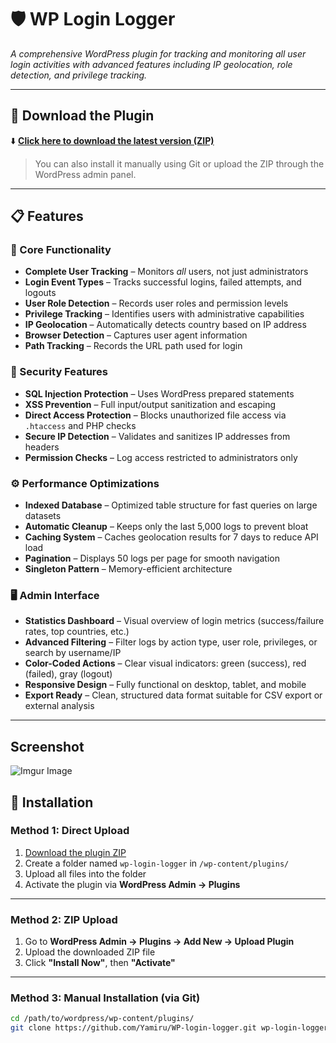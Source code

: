 # 🛡️ WP Login Logger

*A comprehensive WordPress plugin for tracking and monitoring all user login activities with advanced features including IP geolocation, role detection, and privilege tracking.*

---

## 💾 Download the Plugin

⬇️ **[Click here to download the latest version (ZIP)](https://github.com/Yamiru/WP-login-logger/archive/refs/heads/main.zip)**

> You can also install it manually using Git or upload the ZIP through the WordPress admin panel.

---

## 📋 Features

### 🔹 Core Functionality
- **Complete User Tracking** – Monitors *all* users, not just administrators  
- **Login Event Types** – Tracks successful logins, failed attempts, and logouts  
- **User Role Detection** – Records user roles and permission levels  
- **Privilege Tracking** – Identifies users with administrative capabilities  
- **IP Geolocation** – Automatically detects country based on IP address  
- **Browser Detection** – Captures user agent information  
- **Path Tracking** – Records the URL path used for login  

### 🔐 Security Features
- **SQL Injection Protection** – Uses WordPress prepared statements  
- **XSS Prevention** – Full input/output sanitization and escaping  
- **Direct Access Protection** – Blocks unauthorized file access via `.htaccess` and PHP checks  
- **Secure IP Detection** – Validates and sanitizes IP addresses from headers  
- **Permission Checks** – Log access restricted to administrators only  

### ⚙️ Performance Optimizations
- **Indexed Database** – Optimized table structure for fast queries on large datasets  
- **Automatic Cleanup** – Keeps only the last 5,000 logs to prevent bloat  
- **Caching System** – Caches geolocation results for 7 days to reduce API load  
- **Pagination** – Displays 50 logs per page for smooth navigation  
- **Singleton Pattern** – Memory-efficient architecture  

### 🖥️ Admin Interface
- **Statistics Dashboard** – Visual overview of login metrics (success/failure rates, top countries, etc.)  
- **Advanced Filtering** – Filter logs by action type, user role, privileges, or search by username/IP  
- **Color-Coded Actions** – Clear visual indicators: green (success), red (failed), gray (logout)  
- **Responsive Design** – Fully functional on desktop, tablet, and mobile  
- **Export Ready** – Clean, structured data format suitable for CSV export or external analysis  

---


## Screenshot
![Imgur Image](https://i.imgur.com/iW1h9UB.png)

## 🚀 Installation

### Method 1: Direct Upload
1. [Download the plugin ZIP](https://github.com/Yamiru/WP-login-logger/archive/refs/heads/main.zip)  
2. Create a folder named `wp-login-logger` in `/wp-content/plugins/`  
3. Upload all files into the folder  
4. Activate the plugin via **WordPress Admin → Plugins**

---

### Method 2: ZIP Upload
1. Go to **WordPress Admin → Plugins → Add New → Upload Plugin**  
2. Upload the downloaded ZIP file  
3. Click **"Install Now"**, then **"Activate"**

---

### Method 3: Manual Installation (via Git)
```bash
cd /path/to/wordpress/wp-content/plugins/
git clone https://github.com/Yamiru/WP-login-logger.git wp-login-logger
